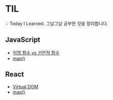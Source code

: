 # TIL

:bulb: Today I Learned. 그날그날 공부한 것을 정리합니다.

## JavaScript

- [익명 함수 vs 선언적 함수](https://github.com/hoijoii/TIL/blob/main/JavaScript/Anonymous%20function%20vs%20Native%20fucntion.md)
- [map()](<https://github.com/hoijoii/TIL/blob/main/JavaScript/map().md>)

## React

- [Virtual DOM](https://github.com/hoijoii/TIL/blob/main/React/Virtual%20DOM.md)
- [map()](<https://github.com/hoijoii/TIL/blob/main/JavaScript/map().md>)
